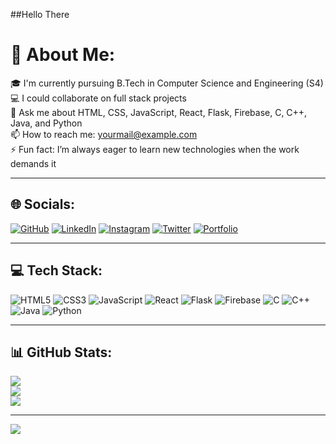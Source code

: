##Hello There
# 💫 About Me:
🎓 I'm currently pursuing B.Tech in Computer Science and Engineering (S4)<br>
💻 I could collaborate on full stack projects<br>
💬 Ask me about HTML, CSS, JavaScript, React, Flask, Firebase, C, C++, Java, and Python<br>
📫 How to reach me: yourmail@example.com<br>
⚡ Fun fact: I’m always eager to learn new technologies when the work demands it<br>

---

## 🌐 Socials:
<!-- Add your links in the parentheses -->
[![GitHub](https://img.shields.io/badge/GitHub-100000?style=flat&logo=github&logoColor=white)](https://github.com/yourusername)
[![LinkedIn](https://img.shields.io/badge/LinkedIn-%230077B5.svg?logo=linkedin&logoColor=white)](https://linkedin.com/in/yourusername)
[![Instagram](https://img.shields.io/badge/Instagram-%23E4405F.svg?logo=Instagram&logoColor=white)](https://instagram.com/yourusername)
[![Twitter](https://img.shields.io/badge/Twitter-%231DA1F2.svg?logo=Twitter&logoColor=white)](https://twitter.com/yourusername)
[![Portfolio](https://img.shields.io/badge/Portfolio-%23FF5722.svg?logo=firefox&logoColor=white)](https://yourportfolio.com)

---

## 💻 Tech Stack:
![HTML5](https://img.shields.io/badge/html5-%23E34F26.svg?style=for-the-badge&logo=html5&logoColor=white)
![CSS3](https://img.shields.io/badge/css3-%231572B6.svg?style=for-the-badge&logo=css3&logoColor=white)
![JavaScript](https://img.shields.io/badge/javascript-%23323330.svg?style=for-the-badge&logo=javascript&logoColor=%23F7DF1E)
![React](https://img.shields.io/badge/react-%2320232a.svg?style=for-the-badge&logo=react&logoColor=%2361DAFB)
![Flask](https://img.shields.io/badge/flask-%23000.svg?style=for-the-badge&logo=flask&logoColor=white)
![Firebase](https://img.shields.io/badge/firebase-%23039BE5.svg?style=for-the-badge&logo=firebase)
![C](https://img.shields.io/badge/c-%2300599C.svg?style=for-the-badge&logo=c&logoColor=white)
![C++](https://img.shields.io/badge/c++-%2300599C.svg?style=for-the-badge&logo=cplusplus&logoColor=white)
![Java](https://img.shields.io/badge/java-%23ED8B00.svg?style=for-the-badge&logo=openjdk&logoColor=white)
![Python](https://img.shields.io/badge/python-3670A0?style=for-the-badge&logo=python&logoColor=ffdd54)

---

## 📊 GitHub Stats:
![](https://github-readme-stats.vercel.app/api?username=yourusername&theme=dark&hide_border=false&include_all_commits=true&count_private=true)<br/>
![](https://github-readme-streak-stats.herokuapp.com/?user=yourusername&theme=dark&hide_border=false)<br/>
![](https://github-readme-stats.vercel.app/api/top-langs/?username=yourusername&theme=dark&hide_border=false&layout=compact)

---

[![](https://visitcount.itsvg.in/api?id=yourusername&icon=0&color=0)](https://visitcount.itsvg.in)

